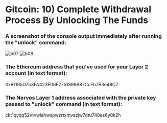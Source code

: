 # Gitcoin: 10) Complete Withdrawal Process By Unlocking The Funds

### A screenshot of the console output immediately after running the "unlock" command:

![b07](https://user-images.githubusercontent.com/89572507/132095694-eb1330b1-dce1-4800-97cc-8b27c0150dd7.png)
![b08](https://user-images.githubusercontent.com/89572507/132095697-a5dafc94-3577-4755-97a6-06491024cac7.png)

### The Ethereum address that you've used for your Layer 2 account (in text format):
0xB1195D7b3FA423E06F2751898B87CcFb7B3e48C7

### The Nervos Layer 1 address associated with the private key passed to "unlock" command (in text format):
ckt1qyqq52vtvwlahwspwzrtxmvazjw7dtu740es6y0k2h
